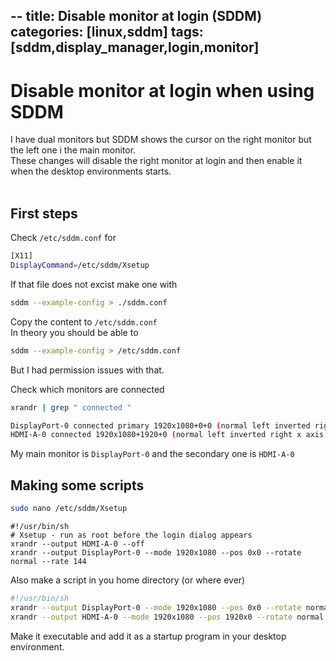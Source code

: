 --
title: Disable monitor at login (SDDM)
categories: [linux,sddm]
tags: [sddm,display_manager,login,monitor]
---

# Disable monitor at login when using SDDM
I have dual monitors but SDDM shows the cursor on the right monitor but the left one i the main monitor.<br>
These changes will disable the right monitor at login and then enable it when the desktop environments starts.<br><br>

## First steps

Check `/etc/sddm.conf` for
```bash
[X11]
DisplayCommand=/etc/sddm/Xsetup
```

If that file does not excist make one with
```bash
sddm --example-config > ./sddm.conf
```
Copy the content to `/etc/sddm.conf`<br>
In theory you should be able to
```bash
sddm --example-config > /etc/sddm.conf
```
But I had permission issues with that.

Check which monitors are connected
```bash
xrandr | grep " connected "
```
```bash
DisplayPort-0 connected primary 1920x1080+0+0 (normal left inverted right x axis y axis) 531mm x 299mm
HDMI-A-0 connected 1920x1080+1920+0 (normal left inverted right x axis y axis) 510mm x 287mm
```
My main monitor is `DisplayPort-0` and the secondary one is `HDMI-A-0`

## Making some scripts

```bash
sudo nano /etc/sddm/Xsetup
```

```shell
#!/usr/bin/sh
# Xsetup - run as root before the login dialog appears
xrandr --output HDMI-A-0 --off
xrandr --output DisplayPort-0 --mode 1920x1080 --pos 0x0 --rotate normal --rate 144

```

Also make a script in you home directory (or where ever)
```bash
#!/usr/bin/sh
xrandr --output DisplayPort-0 --mode 1920x1080 --pos 0x0 --rotate normal --rate 144
xrandr --output HDMI-A-0 --mode 1920x1080 --pos 1920x0 --rotate normal
```
Make it executable and add it as a startup program in your desktop environment.